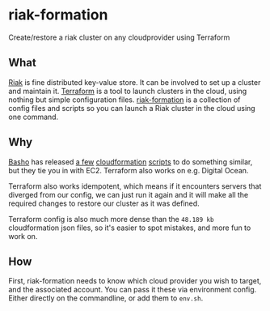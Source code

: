 # riak-formation


Create/restore a riak cluster on any cloudprovider using Terraform

## What

[Riak](http://basho.com/riak/) is fine distributed key-value store. It can be involved to set up a cluster and maintain it.
[Terraform](http://www.terraform.io/) is a tool to launch clusters in the cloud, using nothing but simple configuration files.
[riak-formation](https://github.com/kvz/riak-formation) is a collection of config files and scripts so you can launch a Riak cluster in the cloud using one command.

## Why

[Basho](http://basho.com/) has released
[a few](https://github.com/basho/cloudformation-riak/blob/master/riak-cluster.json)
[cloudformation](https://github.com/basho/cloudformation-riak/blob/master/riak-vpc-cluster-with-frontend-appservers.json)
[scripts](https://github.com/basho/cloudformation-riak/blob/master/riak-vpc-cluster.json) to do something similar, but they tie you in with EC2. Terraform also works on e.g. Digital Ocean.

Terraform also works idempotent, which means if it encounters servers that diverged from our config, we can just run it again and it will make all the required changes to restore our cluster as it was defined.

Terraform config is also much more dense than the `48.189 kb` cloudformation json files, so it's easier to spot mistakes, and more fun to work on.

## How

First, riak-formation needs to know which cloud provider you wish to target, and the associated account. You can pass it these via environment config. Either directly on the commandline, or add them to `env.sh`.
